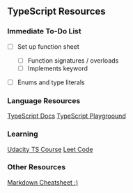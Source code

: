 ## TypeScript Resources

### Immediate To-Do List
- [ ] Set up function sheet
    - [ ] Function signatures / overloads
    - [ ] Implements keyword
- [ ] Enums and type literals
 

### Language Resources
[TypeScript Docs](https://www.typescriptlang.org/docs/)
[TypeScript Playgroound](https://www.typescriptlang.org/play)



### Learning
[Udacity TS Course](https://www.udemy.com/course/understanding-typescript/learn/)
[Leet Code](https://leetcode.com/)


### Other Resources
[Markdown Cheatsheet :)](https://github.com/adam-p/markdown-here/wiki/Markdown-Cheatsheet#line-breaks)